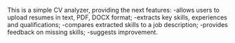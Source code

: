 This is a simple CV analyzer, providing the next features: 
-allows users to upload resumes in text, PDF, DOCX format; 
-extracts key skills, experiences and qualifications;
-compares extracted skills to a job description; 
-provides feedback on missing skills; 
-suggests improvement.
